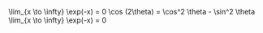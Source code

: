 \lim_{x \to \infty} \exp(-x) = 0
\cos (2\theta) = \cos^2 \theta - \sin^2 \theta
\lim_{x \to \infty} \exp(-x) = 0
